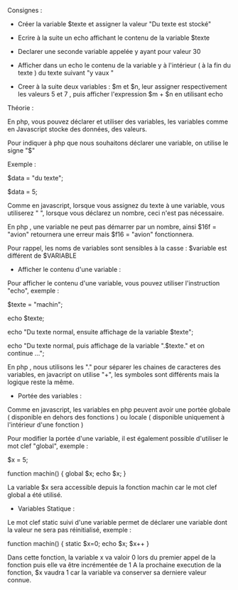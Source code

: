 Consignes :

- Créer la variable $texte et assigner la valeur "Du texte est stocké"

- Ecrire à la suite un echo affichant le contenu de la variable $texte

- Declarer une seconde variable appelée y ayant pour valeur 30

- Afficher dans un echo le contenu de la variable y à l'intérieur ( à la fin du texte ) du texte suivant "y vaux "

- Creer à la suite deux variables : $m et $n, leur assigner respectivement les valeurs 5 et 7 , puis afficher l'expression
$m + $n en utilisant echo



Théorie :

En php, vous pouvez déclarer et utiliser des variables, les variables comme en Javascript stocke des données, des valeurs.

Pour indiquer à php que nous souhaitons déclarer une variable, on utilise le signe "$"

Exemple :

$data = "du texte";

$data = 5;

Comme en javascript, lorsque vous assignez du texte à une variable, vous utiliserez " ", lorsque vous déclarez un nombre,
ceci n'est pas nécessaire.


En php , une variable ne peut pas démarrer par un nombre, ainsi $16f = "avion" retournera une erreur mais $f16 = "avion"
fonctionnera.

Pour rappel, les noms de variables sont sensibles à la casse : $variable est différent de $VARIABLE


- Afficher le contenu d'une variable :

 Pour afficher le contenu d'une variable, vous pouvez utiliser l'instruction "echo", exemple :

 $texte = "machin";

 echo $texte;

 echo "Du texte normal, ensuite affichage de la variable $texte";

 echo "Du texte normal, puis affichage de la variable ".$texte." et on continue ...";


En php , nous utilisons les "." pour séparer les chaines de caracteres des variables, en javacript on utilise "+", les symboles
sont différents mais la logique reste la même.


- Portée des variables :

Comme en javascript, les variables en php peuvent avoir une portée globale ( disponible en dehors des fonctions ) ou locale
( disponible uniquement à l'intérieur d'une fonction )

Pour modifier la portée d'une variable, il est également possible d'utiliser le mot clef "global", exemple :

$x = 5;

function machin()
{
    global $x;
    echo $x;
}

La variable $x sera accessible depuis la fonction machin car le mot clef global a été utilisé.


- Variables Statique :

Le mot clef static suivi d'une variable permet de déclarer une variable dont la valeur ne sera pas réinitialisé, exemple :

function machin()
{
static $x=0;
echo $x;
$x++
}

Dans cette fonction, la variable x va valoir 0 lors du premier appel de la fonction puis elle va être incrémentée de 1
A la prochaine execution de la fonction, $x vaudra 1 car la variable va conserver sa derniere valeur connue.


